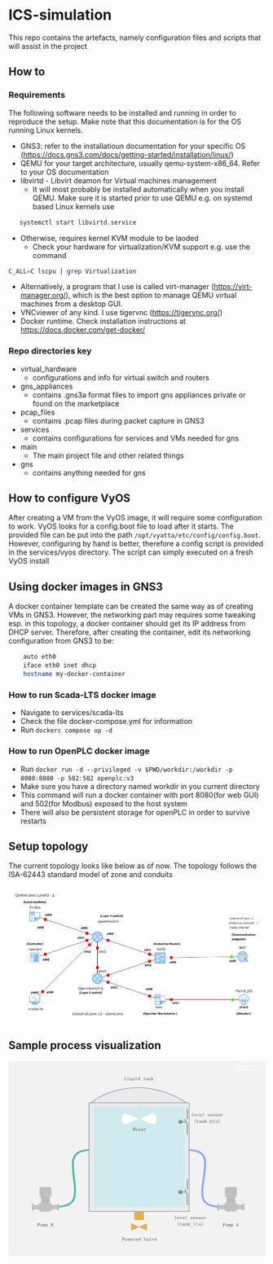 # ICS-simulation
This repo contains the artefacts, namely configuration files and scripts that will assist in the project

## How to
### Requirements
The following software needs to be installed and running in order to reproduce the setup. Make note that this documentation is for the OS running Linux kernels.
- GNS3: refer to the installatioun documentation for your specific OS (https://docs.gns3.com/docs/getting-started/installation/linux/)
- QEMU for your target architecture, usually qemu-system-x86_64. Refer to your OS documentation
- libvirtd - Libvirt deamon for Virtual machines management
  - It will most probably be installed automatically when you install QEMU. Make sure it is started prior to use QEMU e.g. on systemd based Linux kernels use 
 ```bash
    systemctl start libvirtd.service
 ```
  - Otherwise, requires kernel KVM module to be laoded
    + Check your hardware for virtualization/KVM support e.g. use the command
 ```bash
 C_ALL=C lscpu | grep Virtualization
``` 
  - Alternatively, a program that I use is called virt-manager (https://virt-manager.org/), which is the best option to manage QEMU virtual machines from a desktop GUI.
- VNCviewer of any kind. I use tigervnc (https://tigervnc.org/)
- Docker runtime. Check installation instructions at https://docs.docker.com/get-docker/

### Repo directories key
- virtual_hardware
  + configurations and info for virtual switch and routers
- gns_appliances
  + contains .gns3a format files to import gns appliances private or found on the marketplace
- pcap_files
  + contains .pcap files during packet capture in GNS3
- services
  + contains configurations for services and VMs needed for gns
- main  
  + The main project file and other related things
- gns
  + contains anything needed for gns

## How to configure VyOS
After creating a VM from the VyOS image, it will require some configuration to work. VyOS looks for a config.boot file to load after it starts. The provided file can be put into the path `/opt/vyatta/etc/config/config.boot`. However, configuring by hand is better, therefore a config script is provided in the services/vyos directory. The script can simply executed on a fresh VyOS install

## Using docker images in GNS3
A docker container template can be created the same way as of creating VMs in GNS3. However, the networking part may requires some tweaking esp. in this topology, a docker container should get its IP address from DHCP server. Therefore, after creating the container, edit its networking configuration from GNS3 to be:

```bash
    auto eth0
    iface eth0 inet dhcp
    hostname my-docker-container
```
### How to run Scada-LTS docker image
- Navigate to services/scada-lts
- Check the file docker-compose.yml for information
- Run `dockerc compose up -d`

### How to run OpenPLC docker image
- Run `docker run -d --privileged -v $PWD/workdir:/workdir -p 8080:8080 -p 502:502 openplc:v3`
- Make sure you have a directory named workdir in you current directory
- This command will run a docker container with port 8080(for web GUI) and 502(for Modbus) exposed to the host system
- There will also be persistent storage for openPLC in order to survive restarts


## Setup topology
The current topology looks like below as of now. The topology follows the ISA-62443 standard model of zone and conduits

<img src="/screenshots/ics_mod4.png" alt="Alt text" >

## Sample process visualization

<img src="/screenshots/process_visual.jpg" alt="Alt text" width="512" 
     height="384" >
